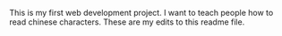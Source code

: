 This is my first web development project. I want to teach people how to read chinese characters.
These are my edits to this readme file.
